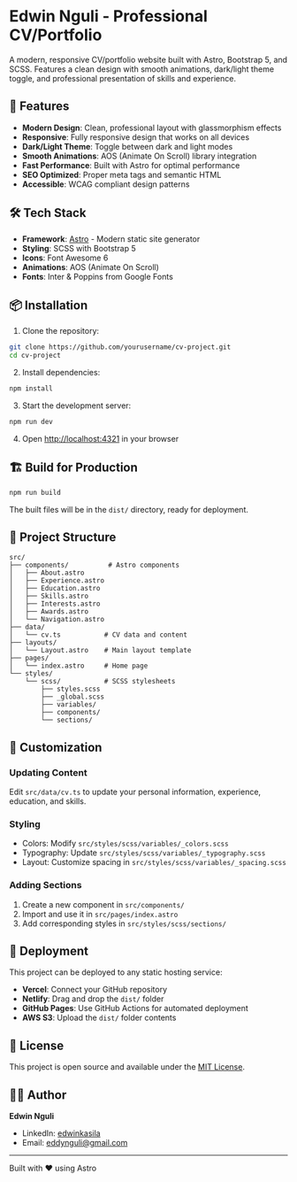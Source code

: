 # Edwin Nguli - Professional CV/Portfolio

A modern, responsive CV/portfolio website built with Astro, Bootstrap 5, and SCSS. Features a clean design with smooth animations, dark/light theme toggle, and professional presentation of skills and experience.

## 🚀 Features

- **Modern Design**: Clean, professional layout with glassmorphism effects
- **Responsive**: Fully responsive design that works on all devices
- **Dark/Light Theme**: Toggle between dark and light modes
- **Smooth Animations**: AOS (Animate On Scroll) library integration
- **Fast Performance**: Built with Astro for optimal performance
- **SEO Optimized**: Proper meta tags and semantic HTML
- **Accessible**: WCAG compliant design patterns

## 🛠️ Tech Stack

- **Framework**: [Astro](https://astro.build/) - Modern static site generator
- **Styling**: SCSS with Bootstrap 5
- **Icons**: Font Awesome 6
- **Animations**: AOS (Animate On Scroll)
- **Fonts**: Inter & Poppins from Google Fonts

## 📦 Installation

1. Clone the repository:
```bash
git clone https://github.com/yourusername/cv-project.git
cd cv-project
```

2. Install dependencies:
```bash
npm install
```

3. Start the development server:
```bash
npm run dev
```

4. Open [http://localhost:4321](http://localhost:4321) in your browser

## 🏗️ Build for Production

```bash
npm run build
```

The built files will be in the `dist/` directory, ready for deployment.

## 📁 Project Structure

```
src/
├── components/          # Astro components
│   ├── About.astro
│   ├── Experience.astro
│   ├── Education.astro
│   ├── Skills.astro
│   ├── Interests.astro
│   ├── Awards.astro
│   └── Navigation.astro
├── data/
│   └── cv.ts           # CV data and content
├── layouts/
│   └── Layout.astro    # Main layout template
├── pages/
│   └── index.astro     # Home page
└── styles/
    └── scss/           # SCSS stylesheets
        ├── styles.scss
        ├── _global.scss
        ├── variables/
        ├── components/
        └── sections/
```

## 🎨 Customization

### Updating Content
Edit `src/data/cv.ts` to update your personal information, experience, education, and skills.

### Styling
- Colors: Modify `src/styles/scss/variables/_colors.scss`
- Typography: Update `src/styles/scss/variables/_typography.scss`
- Layout: Customize spacing in `src/styles/scss/variables/_spacing.scss`

### Adding Sections
1. Create a new component in `src/components/`
2. Import and use it in `src/pages/index.astro`
3. Add corresponding styles in `src/styles/scss/sections/`

## 🚀 Deployment

This project can be deployed to any static hosting service:

- **Vercel**: Connect your GitHub repository
- **Netlify**: Drag and drop the `dist/` folder
- **GitHub Pages**: Use GitHub Actions for automated deployment
- **AWS S3**: Upload the `dist/` folder contents

## 📄 License

This project is open source and available under the [MIT License](LICENSE).

## 👨‍💻 Author

**Edwin Nguli**
- LinkedIn: [edwinkasila](https://www.linkedin.com/in/edwinkasila)
- Email: eddynguli@gmail.com

---

Built with ❤️ using Astro
